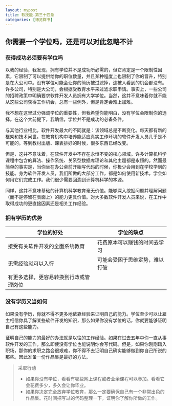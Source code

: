 ```yaml
---
layout: mypost
title: 软技能-第三十四章
categories: [博览群书]
---
```


## 你需要一个学位吗，还是可以对此忽略不计

### 获得成功必须要有学位吗

以我的经验，我发现，拥有学位并不是成功所必需的，但它肯定是一个限制性因素，它限制了可以提供给你的职位数量，并且某种程度上也限制了你的晋升，特别是在大公司中。没有学位可能会让你的简历被过滤掉，连被人看到的机会都没有。许多公司，特别是大公司，会根据受教育水平来过滤求职申请。事实上，一些公司的招聘政策中明确要求软件开发人员拥有大学学位。当然，这并不意味着你就不能从这些公司获得工作机会，总有一些例外，但是肯定会难上加难。

我不想在这里过分强调学位的重要性，但我希望你能明白，没有学位会限制你的选择。在这个大前提下，我确信，学位并不是成功的必备条件。

与其他行业相比，软件开发最大的不同就是：该领域总是不断变化。每天都有新的框架和技术问世。在教育机构中培养能适应真实工作环境的软件开发人员几乎是不可能的。等到教材出版、课表排好的时候，很多东西已经改变。

但是，这并不意味着，在软件开发中不存在永恒不变的核心领域。许多计算机科学课程中包含的算法、操作系统、关系型数据库理论和其他主题都是永恒的。然而最简单的事实是，当你坐在办公桌前开始写代码的时候，你极少会用到在学校学到的技能。身为软件开发人员，我们所做的大部分工作，都是如何使用新技术，学会如何用它们完成工作。我们很少需要回溯到计算机科学的本源。

同样，这并不意味基础的计算机科学教育毫无价值。能够深入挖掘问题并理解问题（而不是停留在表面上）的能力更具价值。对大多数软件开发人员来说，在工作中取得成功的更直接因素还是相关工作经验。

### 拥有学历的优势

| 学位的好处 | 学位的缺点 |
| --- | --- |
| 接受有关软件开发的全面系统教育 | 花费原本可以赚钱的时间去学习 |
| 无需经验就可以入行 | 可能会受困于思维定势，难以打破 |
| 有更多选择，更容易转换到行政或管理岗位 | |

### 没有学历又当如何

如果没有学历，你就不得不更多地依靠经验来证明自己的能力。学位至少可以让雇主相信你具了解某些软件开发的知识，那么如果你没有学位的话，你就要能够证明自己有这些能力。

证明自己的能力的最好的办法就是以往的工作经验。如果在过去五年中你一直从事软件开发的工作，那么即使没有学位也能说明你会写代码。但是，如果你刚刚踏入职场，那你的求职之路会很艰难，你不得不去证明自己确实能够做到你自己所说的那些。因此准备一份作品集是最好的方法。

> 采取行动
>
> * 如果你没有学位，看看有哪些网上课程或者业余课程可以参加。看看它会花费多少，多久会让你毕业。
> * 如果你决定完全放弃学位教育，那么一定要确保自己有一个非常出色的作品集。花时间把写过的代码整理一下，证明你了解你所做的工作。
